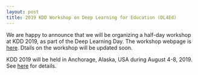 ```yaml
---
layout: post
title: 2019 KDD Workshop on Deep Learning for Education (DL4Ed)
---
```


We are happy to announce that we will be organizing a half-day workshop at KDD 2019, as part of the Deep Learning Day. 
The workshop webpage is [here](/2019-kdd-workshop/). Dtails on the workshop will be updated soon. 

KDD 2019 will be held in Anchorage, Alaska, USA during August 4-8, 2019. See [here](https://www.kdd.org/kdd2019/) for details.
